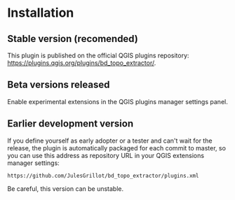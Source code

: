# Installation

## Stable version (recomended)

This plugin is published on the official QGIS plugins repository: <https://plugins.qgis.org/plugins/bd_topo_extractor/>.

## Beta versions released

Enable experimental extensions in the QGIS plugins manager settings panel.

## Earlier development version

If you define yourself as early adopter or a tester and can't wait for the release, the plugin is automatically packaged for each commit to master, so you can use this address as repository URL in your QGIS extensions manager settings:

```url
https://github.com/JulesGrillot/bd_topo_extractor/plugins.xml
```

Be careful, this version can be unstable.
